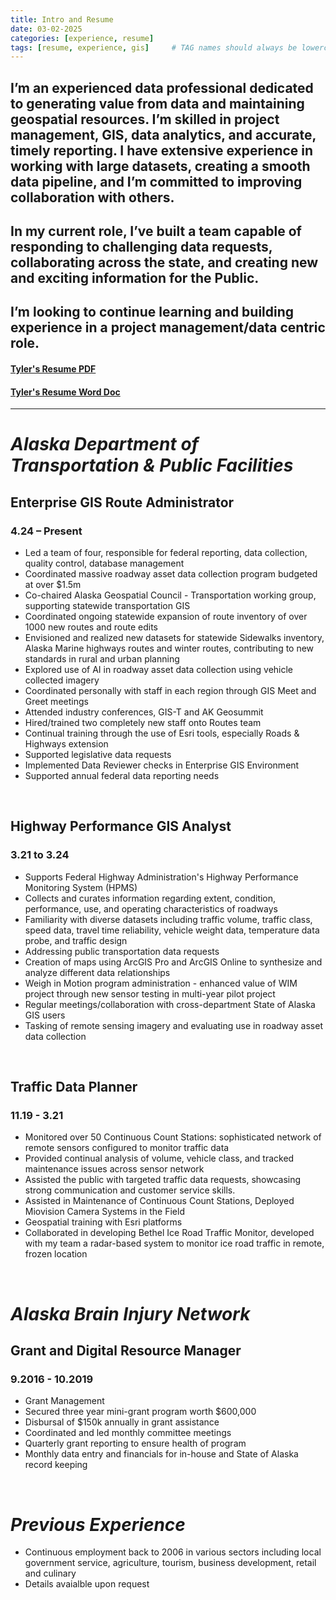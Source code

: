 ```yaml
---
title: Intro and Resume
date: 03-02-2025
categories: [experience, resume]
tags: [resume, experience, gis]     # TAG names should always be lowercase
---
```


## I’m an experienced data professional dedicated to generating value from data and maintaining geospatial resources. I’m skilled in project management, GIS, data analytics, and accurate, timely reporting. I have extensive experience in working with large datasets, creating a smooth data pipeline, and I’m committed to improving collaboration with others. 

## In my current role, I’ve built a team capable of responding to challenging data requests, collaborating across the state, and creating new and exciting information for the Public.

## I’m looking to continue learning and building experience in a project management/data centric role. 

#### [Tyler's Resume PDF](/assets/docs/TYLER_HISLOP_RESUME_25.pdf)
#### [Tyler's Resume Word Doc](/assets/docs/TYLER_HISLOP_RESUME_25.docx)

---

# *Alaska Department of Transportation & Public Facilities*
## **Enterprise GIS Route Administrator**
### 4.24 – Present
-	Led a team of four, responsible for federal reporting, data collection, quality control, database management
-	Coordinated massive roadway asset data collection program budgeted at over $1.5m
-	Co-chaired Alaska Geospatial Council - Transportation working group, supporting statewide transportation GIS 
-	Coordinated ongoing statewide expansion of route inventory of over 1000 new routes and route edits
-	Envisioned and realized new datasets for statewide Sidewalks inventory, Alaska Marine highways routes and winter routes, contributing to new standards in rural and urban planning
-	Explored use of AI in roadway asset data collection using vehicle collected imagery
-	Coordinated personally with staff in each region through GIS Meet and Greet meetings
-	Attended industry conferences, GIS-T and AK Geosummit
-	Hired/trained two completely new staff onto Routes team
-	Continual training through the use of Esri tools, especially Roads & Highways extension
-	Supported legislative data requests
-	Implemented Data Reviewer checks in Enterprise GIS Environment
-	Supported annual federal data reporting needs
<br>

## **Highway Performance GIS Analyst**
### 3.21 to 3.24
-	Supports Federal Highway Administration's Highway Performance Monitoring System (HPMS)
-	Collects and curates information regarding extent, condition, performance, use, and operating characteristics of roadways
-	Familiarity with diverse datasets including traffic volume, traffic class, speed data, travel time reliability, vehicle weight data, temperature data probe, and traffic design 
-	Addressing public transportation data requests
-	Creation of maps using ArcGIS Pro and ArcGIS Online to synthesize and analyze different data relationships
-	Weigh in Motion program administration - enhanced value of WIM project through new sensor testing in multi-year pilot project
-	Regular meetings/collaboration with cross-department State of Alaska GIS users
-	Tasking of remote sensing imagery and evaluating use in roadway asset data collection
<br>

## **Traffic Data Planner**
### 11.19 - 3.21
-	Monitored over 50 Continuous Count Stations: sophisticated network of remote sensors configured to monitor traffic data 
-	Provided continual analysis of volume, vehicle class, and tracked maintenance issues across sensor network
-	Assisted the public with targeted traffic data requests, showcasing strong communication and customer service skills.
-	Assisted in Maintenance of Continuous Count Stations, Deployed Miovision Camera Systems in the Field
-	Geospatial training with Esri platforms
-	Collaborated in developing Bethel Ice Road Traffic Monitor, developed with my team a radar-based system to monitor ice road traffic in remote, frozen location
<br>

# *Alaska Brain Injury Network*
## **Grant and Digital Resource Manager**
### 9.2016 - 10.2019
-	Grant Management 
-	Secured three year mini-grant program worth $600,000
-	Disbursal of $150k annually in grant assistance 
-	Coordinated and led monthly committee meetings
-	Quarterly grant reporting to ensure health of program
-	Monthly data entry and financials for in-house and State of Alaska record keeping
<br>

# *Previous Experience*
- Continuous employment back to 2006 in various sectors including local government service, agriculture, tourism, business development, retail and culinary
- Details avaialble upon request 